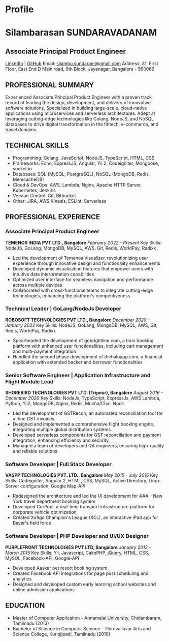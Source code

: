 # Profile

# Silambarasan SUNDARAVADANAM
## Associate Principal Product Engineer

[LinkedIn](https://linkedin.com/in/silambarasan24) | [GitHub](https://github.com/silambu-sundaram)
Email: silambu.sundaram@gmail.com
Address: 31, First Floor, East End D Main road, 9th Block, Jayanagar, Bangalore - 560069

## PROFESSIONAL SUMMARY
Experienced Associate Principal Product Engineer with a proven track record of leading the design, development, and delivery of innovative software solutions. Specialized in building large-scale, cloud-native applications using microservices and serverless architectures. Adept at leveraging cutting-edge technologies like Golang, NodeJS, and NoSQL databases to drive digital transformation in the fintech, e-commerce, and travel domains.

## TECHNICAL SKILLS
- Programming: Golang, JavaScript, NodeJS, TypeScript, HTML, CSS
- Frameworks: Echo, ExpressJS, Angular, Yii 2, Codeigniter, Mongoose, socket.io
- Databases: SQL (MySQL, PostgreSQL), NoSQL (MongoDB, Redis, MemcacheDB)
- Cloud & DevOps: AWS, Lambda, Nginx, Apache HTTP Server, Kubernetes, Jenkins
- Version Control: Git, Bitbucket
- Other: JIRA, AWS Kinesis, ESLint, Serverless

## PROFESSIONAL EXPERIENCE

### Associate Principal Product Engineer
**TEMENOS INDIA PVT LTD., Bangalore**
*February 2022 - Present*
Key Skills: NodeJS, GoLang, MongoDB, MySQL, AWS, Git, Redis, WorldPay, Radixx
- Led the development of Temenos Visualizer, revolutionizing user experience through innovative design and functionality enhancements
- Developed dynamic visualization features that empower users with intuitive data interpretation capabilities
- Optimized user interface for seamless navigation and performance across multiple devices
- Collaborated with cross-functional teams to integrate cutting-edge technologies, enhancing the platform's competitiveness

### Technical Leader | GoLang/NodeJs Developer
**ROBOSOFT TECHNOLOGIES PVT LTD., Bangalore**
*December 2020 - January 2022*
Key Skills: NodeJS, GoLang, MongoDB, MySQL, AWS, Git, Redis, WorldPay, Radixx
- Spearheaded the development of gobrightline.com, a train booking platform with enhanced user functionalities, including cart management and multi-payment integration
- Handled the second phase development of thehaloapp.com, a financial application with extended backer and borrower functionalities

### Senior Software Engineer | Application Infrastructure and Flight Module Lead
**SHOREBIRD TECHNOLOGIES PVT LTD. (Tripeur), Bangalore**
*August 2016 - December 2020*
Key Skills: NodeJs, TypeScript, ExpressJs, AWS Lambda, Python, Yii2, MongoDB, Nginx, Redis, Mocha/Chai, Nock
- Led the development of GSTRecon, an automated reconciliation tool for airline GST invoices
- Designed and implemented a comprehensive flight booking engine, integrating multiple global distribution systems
- Developed serverless components for GST reconciliation and payment integration, enhancing efficiency and security
- Managed a team of developers and QA engineers, ensuring high-quality and reliable solutions

### Software Developer | Full Stack Developer
**VASPP TECHNOLOGIES PVT. LTD., Bangalore**
*May 2015 - July 2016*
Key Skills: Codeigniter, Angular 2, HTML, CSS, MySQL, Active Directory, Linux Server configuration, Google Map-API
- Redesigned the architecture and led the UI development for AAA - New York travel department booking system
- Developed CorPool, a real-time transport infrastructure platform for corporate vehicle optimization
- Created Xofigo Champion's League (XCL), an interactive iPad app for Bayer's field force

### Software Developer | PHP Developer and UI/UX Designer
**PURPLEFRONT TECHNOLOGIES PVT LTD, Bangalore**
*January 2013 - March 2015*
Key Skills: Yii, Javascript, CakePHP, jQuery, HTML, CSS, MySQL, Facebook-API, Google-API
- Developed Aaskar pet resort booking system
- Created Facebook API integrations for page post scheduling and analytics
- Designed and developed custom early learning school websites and online admission applications

## EDUCATION
- Master of Computer Application - Annamalai University, Chidambaram, Tamilnadu (2013)
- Bachelor of Science in Computer Science - Thiruvalluvar Arts and Science College, Kurinjipadi, Tamilnadu (2010)
